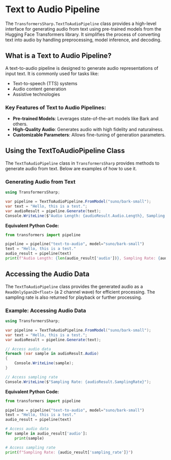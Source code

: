 # Text to Audio Pipeline

The `TransformersSharp.TextToAudioPipeline` class provides a high-level interface for generating audio from text using pre-trained models from the Hugging Face Transformers library. It simplifies the process of converting text into audio by handling preprocessing, model inference, and decoding.

## What is a Text to Audio Pipeline?

A text-to-audio pipeline is designed to generate audio representations of input text. It is commonly used for tasks like:

- Text-to-speech (TTS) systems
- Audio content generation
- Assistive technologies

### Key Features of Text to Audio Pipelines:

- **Pre-trained Models**: Leverages state-of-the-art models like Bark and others.
- **High-Quality Audio**: Generates audio with high fidelity and naturalness.
- **Customizable Parameters**: Allows fine-tuning of generation parameters.

## Using the TextToAudioPipeline Class

The `TextToAudioPipeline` class in `TransformersSharp` provides methods to generate audio from text. Below are examples of how to use it.

### Generating Audio from Text

```csharp
using TransformersSharp;

var pipeline = TextToAudioPipeline.FromModel("suno/bark-small");
var text = "Hello, this is a test.";
var audioResult = pipeline.Generate(text);
Console.WriteLine($"Audio Length: {audioResult.Audio.Length}, Sampling Rate: {audioResult.SamplingRate}");
```

**Equivalent Python Code:**

```python
from transformers import pipeline

pipeline = pipeline("text-to-audio", model="suno/bark-small")
text = "Hello, this is a test."
audio_result = pipeline(text)
print(f"Audio Length: {len(audio_result['audio'])}, Sampling Rate: {audio_result['sampling_rate']}")
```

## Accessing the Audio Data

The `TextToAudioPipeline` class provides the generated audio as a `ReadOnlySpan2D<float>` (a 2 channel wave) for efficient processing. The sampling rate is also returned for playback or further processing.

### Example: Accessing Audio Data

```csharp
using TransformersSharp;

var pipeline = TextToAudioPipeline.FromModel("suno/bark-small");
var text = "Hello, this is a test.";
var audioResult = pipeline.Generate(text);

// Access audio data
foreach (var sample in audioResult.Audio)
{
    Console.WriteLine(sample);
}

// Access sampling rate
Console.WriteLine($"Sampling Rate: {audioResult.SamplingRate}");
```

**Equivalent Python Code:**

```python
from transformers import pipeline

pipeline = pipeline("text-to-audio", model="suno/bark-small")
text = "Hello, this is a test."
audio_result = pipeline(text)

# Access audio data
for sample in audio_result['audio']:
    print(sample)

# Access sampling rate
print(f"Sampling Rate: {audio_result['sampling_rate']}")
```